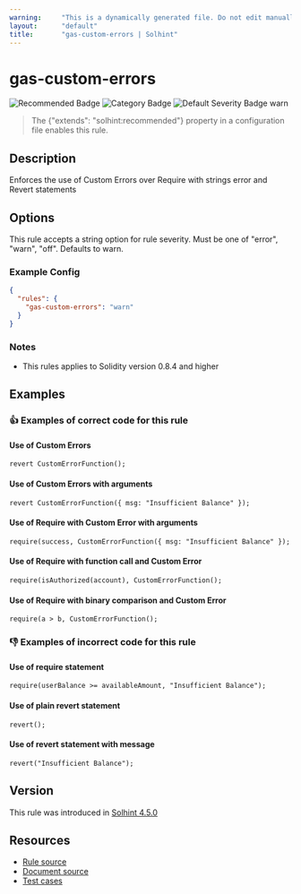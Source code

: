 ```yaml
---
warning:     "This is a dynamically generated file. Do not edit manually."
layout:      "default"
title:       "gas-custom-errors | Solhint"
---
```


# gas-custom-errors
![Recommended Badge](https://img.shields.io/badge/-Recommended-brightgreen)
![Category Badge](https://img.shields.io/badge/-Gas%20Consumption%20Rules-informational)
![Default Severity Badge warn](https://img.shields.io/badge/Default%20Severity-warn-yellow)
> The {"extends": "solhint:recommended"} property in a configuration file enables this rule.


## Description
Enforces the use of Custom Errors over Require with strings error and Revert statements

## Options
This rule accepts a string option for rule severity. Must be one of "error", "warn", "off". Defaults to warn.

### Example Config
```json
{
  "rules": {
    "gas-custom-errors": "warn"
  }
}
```

### Notes
- This rules applies to Solidity version 0.8.4 and higher

## Examples
### 👍 Examples of **correct** code for this rule

#### Use of Custom Errors

```solidity
revert CustomErrorFunction();
```

#### Use of Custom Errors with arguments

```solidity
revert CustomErrorFunction({ msg: "Insufficient Balance" });
```

#### Use of Require with Custom Error with arguments

```solidity
require(success, CustomErrorFunction({ msg: "Insufficient Balance" });
```

#### Use of Require with function call and Custom Error

```solidity
require(isAuthorized(account), CustomErrorFunction();
```

#### Use of Require with binary comparison and Custom Error

```solidity
require(a > b, CustomErrorFunction();
```

### 👎 Examples of **incorrect** code for this rule

#### Use of require statement

```solidity
require(userBalance >= availableAmount, "Insufficient Balance");
```

#### Use of plain revert statement

```solidity
revert();
```

#### Use of revert statement with message

```solidity
revert("Insufficient Balance");
```

## Version
This rule was introduced in [Solhint 4.5.0](https://github.com/protofire/solhint/blob/v4.5.0)

## Resources
- [Rule source](https://github.com/protofire/solhint/blob/master/lib/rules/gas-consumption/gas-custom-errors.js)
- [Document source](https://github.com/protofire/solhint/blob/master/docs/rules/gas-consumption/gas-custom-errors.md)
- [Test cases](https://github.com/protofire/solhint/blob/master/test/rules/gas-consumption/gas-custom-errors.js)
